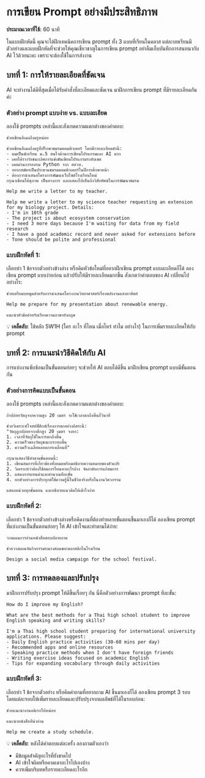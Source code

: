# การเขียน Prompt อย่างมีประสิทธิภาพ

**ประมาณเวลาที่ใช้:** 60 นาที

ในแบบฝึกหัดนี้ คุณจะได้ฝึกเทคนิคการเขียน prompt ทั้ง 3 แบบที่เรียนในคลาส แต่ละบทเรียนมีตัวอย่างและแบบฝึกหัดที่จะช่วยให้คุณเชี่ยวชาญในการเขียน prompt อย่าลืมเก็บบันทึกการสนทนากับ AI ไว้ด้วยนะคะ เพราะจะต้องใช้ในการส่งงาน

## บทที่ 1: การให้รายละเอียดที่ชัดเจน

AI จะทำงานได้ดีที่สุดเมื่อได้รับคำสั่งที่ละเอียดและชัดเจน มาฝึกการเขียน prompt ที่มีรายละเอียดกันค่ะ

### ตัวอย่าง prompt แบบง่าย vs. แบบละเอียด

ลองใช้ prompts เหล่านี้และสังเกตความแตกต่างของคำตอบ:

```prompt
ช่วยเขียนอีเมลถึงครูหน่อย
```

```prompt
ช่วยเขียนอีเมลถึงครูที่ปรึกษาชมรมคอมพิวเตอร์ โดยมีรายละเอียดดังนี้:
- ผมเป็นนักเรียน ม.5 สนใจด้านการเขียนโปรแกรมและ AI มาก
- เคยได้รางวัลชนะเลิศการแข่งขันเขียนโปรแกรมระดับเขต
- เคยผ่านการอบรม Python จาก สสวท.
- อยากสมัครเป็นประธานชมรมคอมพิวเตอร์ในปีการศึกษาหน้า
- ต้องการนำเสนอโครงการพัฒนาเว็บไซต์โรงเรียนใหม่
กรุณาเขียนให้สุภาพ เป็นทางการ และแสดงให้เห็นถึงวิสัยทัศน์ในการพัฒนาชมรม
```

```prompt
Help me write a letter to my teacher.
```

```prompt
Help me write a letter to my science teacher requesting an extension for my biology project. Details:
- I'm in 10th grade
- The project is about ecosystem conservation
- I need 3 more days because I'm waiting for data from my field research
- I have a good academic record and never asked for extensions before
- Tone should be polite and professional
```

### แบบฝึกหัดที่ 1:
เลือกทำ 1 ข้อจากตัวอย่างข้างล่าง หรือคิดหัวข้อใหม่ที่อยากฝึกเขียน prompt แบบละเอียดก็ได้ ลองเขียน prompt แบบง่ายก่อน แล้วปรับให้มีรายละเอียดมากขึ้น สังเกตว่าคำตอบของ AI เปลี่ยนไปอย่างไร:

```prompt
ช่วยเตรียมบทพูดสำหรับการนำเสนอโครงงานวิทยาศาสตร์เรื่องพลังงานแสงอาทิตย์
```

```prompt
Help me prepare for my presentation about renewable energy.
```

```prompt
แนะนำหัวข้อสำหรับเรียงความภาษาอังกฤษ
```

💡 **เคล็ดลับ**: ใช้หลัก 5W1H (ใคร อะไร ที่ไหน เมื่อไหร่ ทำไม อย่างไร) ในการเพิ่มรายละเอียดให้กับ prompt

## บทที่ 2: การแนะนำวิธีคิดให้กับ AI

การแบ่งงานซับซ้อนเป็นขั้นตอนย่อยๆ จะช่วยให้ AI ตอบได้ดีขึ้น มาฝึกเขียน prompt แบบมีขั้นตอนกัน

### ตัวอย่างการคิดแบบเป็นขั้นตอน
ลองใช้ prompts เหล่านี้และสังเกตความแตกต่างของคำตอบ:

```prompt
ถ้าปล่อยวัตถุจากความสูง 20 เมตร จะใช้เวลาตกถึงพื้นกี่วินาที
```

```prompt
ช่วยวิเคราะห์โจทย์ฟิสิกส์เรื่องการตกอย่างอิสระนี้:
"วัตถุถูกปล่อยจากตึกสูง 20 เมตร จงหา:
1. เวลาที่วัตถุใช้ในการตกถึงพื้น
2. ความเร็วของวัตถุขณะกระทบพื้น
3. ความเร็วเฉลี่ยตลอดการเคลื่อนที่"

กรุณาแสดงวิธีทำตามขั้นตอนนี้:
1. เขียนสมการที่เกี่ยวข้องทั้งหมดพร้อมอธิบายความหมายของตัวแปร
2. วิเคราะห์ว่าต้องใช้สมการไหนหาอะไรบ้าง จัดลำดับการแก้สมการ
3. แสดงการแทนค่าและคำนวณทีละขั้น
4. ยกตัวอย่างการประยุกต์ใช้ความรู้นี้ในชีวิตจริงหรือในงานวิศวกรรม

แสดงหน่วยทุกขั้นตอน และอธิบายแนวคิดให้เข้าใจง่าย
```

### แบบฝึกหัดที่ 2:
เลือกทำ 1 ข้อจากตัวอย่างข้างล่างหรือคิดงานที่ต้องทำหลายขั้นตอนขึ้นมาเองก็ได้ ลองเขียน prompt ที่แบ่งงานเป็นขั้นตอนย่อยๆ ให้ AI เข้าใจและทำตามได้ง่าย:

```prompt
วางแผนการอ่านหนังสือสอบปลายภาค
```

```prompt
ช่วยวางแผนจัดกิจกรรมรณรงค์ลดขยะพลาสติกในโรงเรียน
```

```prompt
Design a social media campaign for the school festival.
```

## บทที่ 3: การทดลองและปรับปรุง

มาฝึกการปรับปรุง prompt ให้ดีขึ้นเรื่อยๆ กัน นี่คือตัวอย่างการพัฒนา prompt ทีละขั้น:

```prompt
How do I improve my English?
```

```prompt
What are the best methods for a Thai high school student to improve English speaking and writing skills?
```

```prompt
I'm a Thai high school student preparing for international university applications. Please suggest:
- Daily English practice activities (30-60 mins per day)
- Recommended apps and online resources
- Speaking practice methods when I don't have foreign friends
- Writing exercise ideas focused on academic English
- Tips for expanding vocabulary through daily activities
```

### แบบฝึกหัดที่ 3:
เลือกทำ 1 ข้อจากตัวอย่าง หรือคิดคำถามที่อยากถาม AI ขึ้นมาเองก็ได้ ลองเขียน prompt 3 รอบ โดยแต่ละรอบให้เพิ่มรายละเอียดและปรับปรุงจากผลลัพธ์ที่ได้ในรอบก่อน:

```prompt
ช่วยแนะนำงานอดิเรกให้หน่อย
```

```prompt
แนะนำหนังสือที่น่าอ่าน
```

```prompt
Help me create a study schedule.
```

💡 **เคล็ดลับ**: หลังได้คำตอบแต่ละครั้ง ลองถามตัวเองว่า

- มีข้อมูลสำคัญอะไรที่ยังขาดไป
- AI เข้าใจผิดหรือคาดเดาอะไรไปเองบ้าง
- ควรเพิ่มบริบทหรือรายละเอียดอะไรอีก


